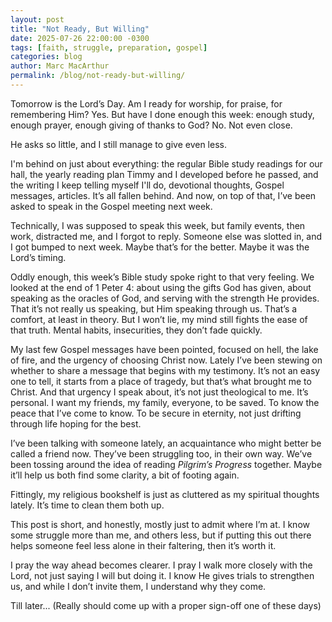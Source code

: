 ```yaml
---
layout: post
title: "Not Ready, But Willing"
date: 2025-07-26 22:00:00 -0300
tags: [faith, struggle, preparation, gospel]
categories: blog
author: Marc MacArthur
permalink: /blog/not-ready-but-willing/
---
```


Tomorrow is the Lord’s Day. Am I ready for worship, for praise, for remembering Him? Yes. But have I done enough this week: enough study, enough prayer, enough giving of thanks to God? No. Not even close.

He asks so little, and I still manage to give even less.

<!--more-->

I'm behind on just about everything: the regular Bible study readings for our hall, the yearly reading plan Timmy and I developed before he passed, and the writing I keep telling myself I'll do, devotional thoughts, Gospel messages, articles. It’s all fallen behind. And now, on top of that, I’ve been asked to speak in the Gospel meeting next week.

Technically, I was supposed to speak this week, but family events, then work, distracted me, and I forgot to reply. Someone else was slotted in, and I got bumped to next week. Maybe that’s for the better. Maybe it was the Lord’s timing.

Oddly enough, this week’s Bible study spoke right to that very feeling. We looked at the end of 1 Peter 4: about using the gifts God has given, about speaking as the oracles of God, and serving with the strength He provides. That it’s not really us speaking, but Him speaking through us. That’s a comfort, at least in theory. But I won’t lie, my mind still fights the ease of that truth. Mental habits, insecurities, they don’t fade quickly.

My last few Gospel messages have been pointed, focused on hell, the lake of fire, and the urgency of choosing Christ now. Lately I’ve been stewing on whether to share a message that begins with my testimony. It’s not an easy one to tell, it starts from a place of tragedy, but that’s what brought me to Christ. And that urgency I speak about, it’s not just theological to me. It’s personal. I want my friends, my family, everyone, to be saved. To know the peace that I’ve come to know. To be secure in eternity, not just drifting through life hoping for the best.

I’ve been talking with someone lately, an acquaintance who might better be called a friend now. They’ve been struggling too, in their own way. We’ve been tossing around the idea of reading *Pilgrim’s Progress* together. Maybe it’ll help us both find some clarity, a bit of footing again.

Fittingly, my religious bookshelf is just as cluttered as my spiritual thoughts lately. It’s time to clean them both up.

This post is short, and honestly, mostly just to admit where I’m at. I know some struggle more than me, and others less, but if putting this out there helps someone feel less alone in their faltering, then it’s worth it.

I pray the way ahead becomes clearer. I pray I walk more closely with the Lord, not just saying I will but doing it. I know He gives trials to strengthen us, and while I don’t invite them, I understand why they come.

Till later... (Really should come up with a proper sign-off one of these days)
